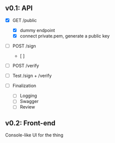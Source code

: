 ## v0.1: API

- [x] GET /public
  - [x] dummy endpoint
  - [x] connect private.pem, generate a public key
- [ ] POST /sign
  - [ ]
- [ ] POST /verify
- [ ] Test /sign + /verify

- [ ] Finalization
  - [ ] Logging
  - [ ] Swagger
  - [ ] Review

## v0.2: Front-end

Console-like UI for the thing

